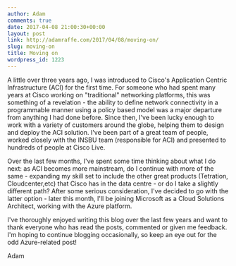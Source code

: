 ```yaml
---
author: Adam
comments: true
date: 2017-04-08 21:00:30+00:00
layout: post
link: http://adamraffe.com/2017/04/08/moving-on/
slug: moving-on
title: Moving on
wordpress_id: 1223
---
```


A little over three years ago, I was introduced to Cisco's Application Centric Infrastructure (ACI) for the first time. For someone who had spent many years at Cisco working on "traditional" networking platforms, this was something of a revelation - the ability to define network connectivity in a programmable manner using a policy based model was a major departure from anything I had done before. Since then, I've been lucky enough to work with a variety of customers around the globe, helping them to design and deploy the ACI solution. I've been part of a great team of people, worked closely with the INSBU team (responsible for ACI) and presented to hundreds of people at Cisco Live.

Over the last few months, I've spent some time thinking about what I do next: as ACI becomes more mainstream, do I continue with more of the same - expanding my skill set to include the other great products (Tetration, Cloudcenter,etc) that Cisco has in the data centre - or do I take a slightly different path? After some serious consideration, I've decided to go with the latter option - later this month, I'll be joining Microsoft as a Cloud Solutions Architect, working with the Azure platform.

I've thoroughly enjoyed writing this blog over the last few years and want to thank everyone who has read the posts, commented or given me feedback. I'm hoping to continue blogging occasionally, so keep an eye out for the odd Azure-related post!

Adam
